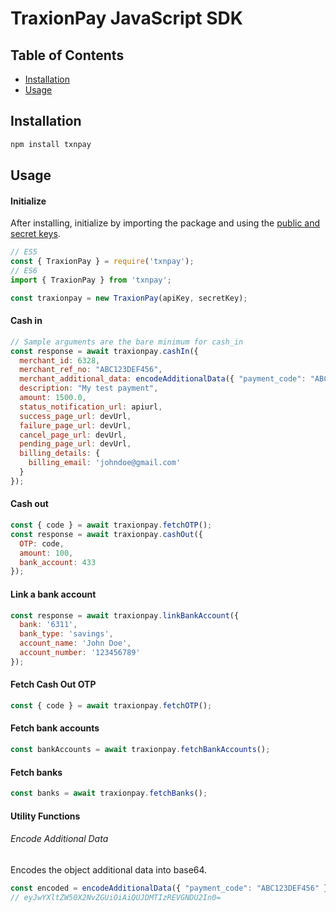 # TraxionPay JavaScript SDK

## Table of Contents

- [Installation](#installation)
- [Usage](#usage)

## Installation
```sh
npm install txnpay
```

## Usage

#### Initialize
After installing, initialize by importing the package and using the [public and secret keys](https://dev.traxionpay.com/developers-guide).
```javascript
// ES5
const { TraxionPay } = require('txnpay');
// ES6
import { TraxionPay } from 'txnpay';

const traxionpay = new TraxionPay(apiKey, secretKey);
```
#### Cash in
```javascript
// Sample arguments are the bare minimum for cash_in
const response = await traxionpay.cashIn({
  merchant_id: 6328,
  merchant_ref_no: "ABC123DEF456",
  merchant_additional_data: encodeAdditionalData({ "payment_code": "ABC123DEF456" }), 
  description: "My test payment",
  amount: 1500.0,
  status_notification_url: apiurl,
  success_page_url: devUrl,
  failure_page_url: devUrl,
  cancel_page_url: devUrl,
  pending_page_url: devUrl,
  billing_details: {
    billing_email: 'johndoe@gmail.com'
  }
});
```
#### Cash out
```javascript
const { code } = await traxionpay.fetchOTP();
const response = await traxionpay.cashOut({
  OTP: code,
  amount: 100,
  bank_account: 433
});
```
#### Link a bank account
```javascript
const response = await traxionpay.linkBankAccount({
  bank: '6311',
  bank_type: 'savings',
  account_name: 'John Doe',
  account_number: '123456789'
});
```
#### Fetch Cash Out OTP
```javascript
const { code } = await traxionpay.fetchOTP();
```
#### Fetch bank accounts
```javascript
const bankAccounts = await traxionpay.fetchBankAccounts();
```
#### Fetch banks
```javascript
const banks = await traxionpay.fetchBanks();
```
#### Utility Functions
###### Encode Additional Data
Encodes the object additional data into base64. 
```javascript
const encoded = encodeAdditionalData({ "payment_code": "ABC123DEF456" });
// eyJwYXltZW50X2NvZGUiOiAiQUJDMTIzREVGNDU2In0=
```